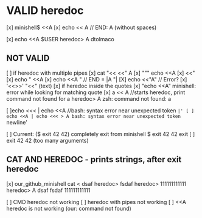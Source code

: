 

# VALID heredoc

[x] minishell$ <<A
[x] echo <<             A			//  END: A (without spaces) 


[x] echo <<A $USER
	heredoc> A
	dtolmaco


## NOT VALID 
[ ] if heredoc with multiple pipes
[x] cat "<< <<" A
[x] """ echo <<A
[x]  <<"
[x] echo " <<A
[x] echo  <<A     "				    //  END = |A     "| 
[X] echo <<"A"						// Error?
[x] '<<>>' "<<" (text)
[x] if heredoc inside the quotes
[x] "echo <<A" minishell: error while looking for matching quote
[x]	a << A						//starts heredoc, print command not found for a
	heredoc> A
	zsh: command not found: a

[ ]echo <<< | echo <<A			//bash: syntax error near unexpected token `|'
[ ] echo <<A | echo <<<
		> A
		bash: syntax error near unexpected token `newline'

[ ] Current: ($ exit 42 42) completely exit from minishell
	$ exit 42 42
	exit
[ ] exit 42 42 (too many arguments)



## CAT AND HEREDOC -  prints  strings, after exit heredoc

[x] our_github_minishell cat <<A
    heredoc> dsaf
    heredoc> fsdaf
    heredoc> 111111111111
    heredoc> A
    dsaf
    fsdaf
    111111111111

[ ] CMD heredoc not working
[ ] heredoc  with pipes not working
[ ] <<A heredoc is not working (our: command not found)




